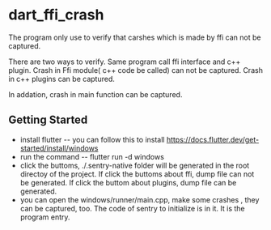 # dart_ffi_crash

The program only use to verify that carshes which is made by ffi can not be captured.

There are two ways to verify. Same program call ffi interface and c++ plugin. Crash in Ffi module( c++ code be called) can not be captured. Crash in c++ plugins can be captured.

In addation, crash in main function can be captured.

## Getting Started

* install flutter  -- you can follow this to install https://docs.flutter.dev/get-started/install/windows
* run the command -- flutter run -d windows
* click the buttoms,  ./.sentry-native folder will be generated in the root directoy of the project. If click the buttoms about ffi, dump file can not be generated. If click the buttom about plugins, dump file can be generated.
* you can open the windows/runner/main.cpp, make some crashes , they can be captured, too. The code of sentry to initialize is in it.  It is the program entry.
